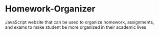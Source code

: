 # Homework-Organizer
JavaScript website that can be used to organize homework, assignments, and exams to make student be more organized in their academic lives 
